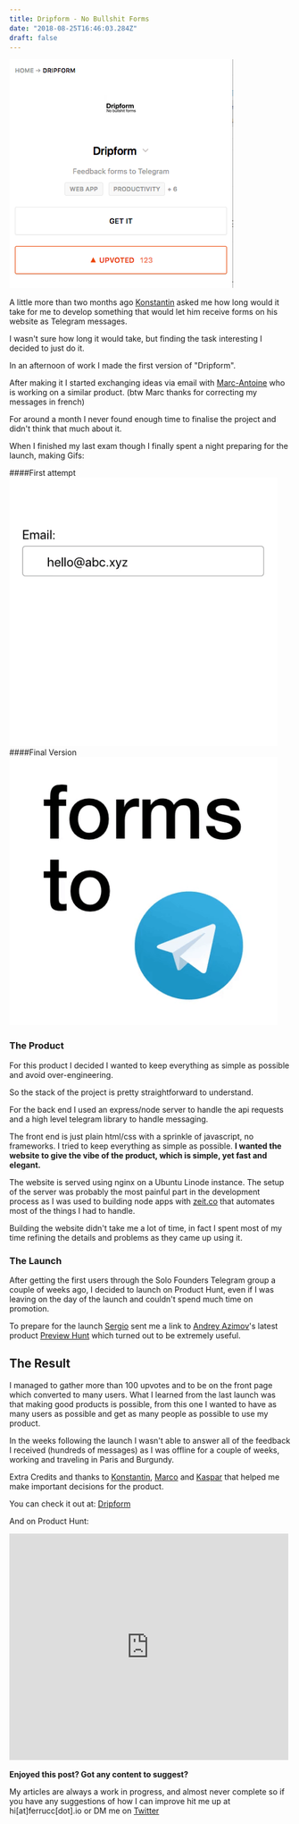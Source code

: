 ```yaml
---
title: Dripform - No Bullshit Forms
date: "2018-08-25T16:46:03.284Z"
draft: false
---
```


![](/dripform.png)

A little more than two months ago [Konstantin](https://twitter.com/kpavlovsky_pro) asked me how long would it take for me to develop something that would let him receive forms on his website as Telegram messages.

I wasn't sure how long it would take, but finding the task interesting I decided to just do it.

In an afternoon of work I made the first version of "Dripform".

After making it I started exchanging ideas via email with [Marc-Antoine](https://twitter.com/marcantoinefon) who is working on a similar product. (btw Marc thanks for correcting my messages in french)

For around a month I never found enough time to finalise the project and didn't think that much about it.

When I finished my last exam though I finally spent a night preparing for the launch, making Gifs:

####First attempt
![](/form.gif)
####Final Version
![](/form2.gif)

### The Product
For this product I decided I wanted to keep everything as simple as possible and avoid over-engineering.

So the stack of the project is pretty straightforward to understand.

For the back end I used an express/node server to handle the api requests and a high level telegram library to handle messaging.

The front end is just plain html/css with a sprinkle of javascript, no frameworks. I tried to keep everything as simple as possible. **I wanted the website to give the vibe of the product, which is simple, yet fast and elegant.**

The website is served using nginx on a Ubuntu Linode instance. The setup of the server was probably the most painful part in the development process as I was used to building node apps with [zeit.co](https://zeit.co) that automates most of the things I had to handle.

Building the website didn't take me a lot of time, in fact I spent most of my time refining the details and problems as they came up using it.

### The Launch
After getting the first users through the Solo Founders Telegram group a couple of weeks ago, I decided to launch on Product Hunt, even if I was leaving on the day of the launch and couldn't spend much time on promotion.

To prepare for the launch [Sergio](https://twitter.com/matteing) sent me a link to [Andrey Azimov](https://twitter.com/AndreyAzimov)'s latest product [Preview Hunt](https://previewhunt.com) which turned out to be extremely useful.

## The Result
I managed to gather more than 100 upvotes and to be on the front page which converted to many users.
What I learned from the last launch was that making good products is possible, from this one I wanted to have as many users as possible and get as many people as possible to use my product.

In the weeks following the launch I wasn't able to answer all of the feedback I received (hundreds of messages) as I was offline for a couple of weeks, working and traveling in Paris and Burgundy.



Extra Credits and thanks to [Konstantin](https://twitter.com/kpavlovsky_pro), [Marco](https://twitter.com/enthusiausted) and [Kaspar](https://twitter.com/pyyding) that helped me make important decisions for the product.


You can check it out at: [Dripform](https://dripform.ga)

And on Product Hunt:
<iframe style="border: none;" src="https://cards.producthunt.com/cards/posts/131617?v=1" width="500" height="405" frameborder="0" scrolling="no" allowfullscreen></iframe>

**Enjoyed this post? Got any content to suggest?**

My articles are always a work in progress, and almost never complete so if you have any suggestions of how I can improve hit me up at hi[at]ferrucc[dot].io or DM me on [Twitter](https://twitter.com/0xferruccio)